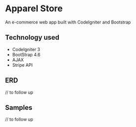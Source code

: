 # Apparel Store

An e-commerce web app built with CodeIgniter and Bootstrap

## Technology used

-   CodeIgniter 3
-   BootStrap 4.6
-   AJAX
-   Stripe API

## ERD

// to follow up

## Samples

// to follow up
